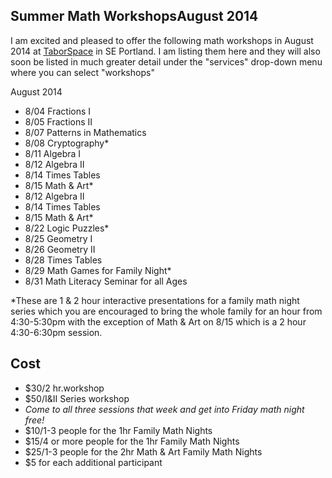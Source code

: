 ## Summer Math WorkshopsAugust 2014
I am excited and pleased to offer the following math workshops in August 2014 at [TaborSpace](http://taborspace.org/about/) in SE Portland. I am listing them here and they will also soon be listed in much greater detail under the "services" drop-down menu where you can select "workshops"


August 2014
- 8/04 Fractions I 
- 8/05 Fractions II
- 8/07 Patterns in Mathematics
- 8/08 Cryptography*
- 8/11 Algebra I
- 8/12 Algebra II
- 8/14 Times Tables
- 8/15 Math & Art*
- 8/12 Algebra II
- 8/14 Times Tables
- 8/15 Math & Art*
- 8/22 Logic Puzzles*
- 8/25 Geometry I
- 8/26 Geometry II
- 8/28 Times Tables
- 8/29 Math Games for Family Night*
- 8/31 Math Literacy Seminar for all Ages

*These are 1 & 2 hour interactive presentations for a family math night series which you are encouraged to bring the whole family for an hour from 4:30-5:30pm with the exception of Math & Art on 8/15 which is a 2 hour 4:30-6:30pm session. 

## Cost
- $30/2 hr.workshop
- $50/I&II Series workshop
- _Come to all three sessions that week and get into Friday math night free!_
- $10/1-3 people for the 1hr Family Math Nights
- $15/4 or more people for the 1hr Family Math Nights
- $25/1-3 people for the 2hr Math & Art Family Math Nights
- $5 for each additional participant

